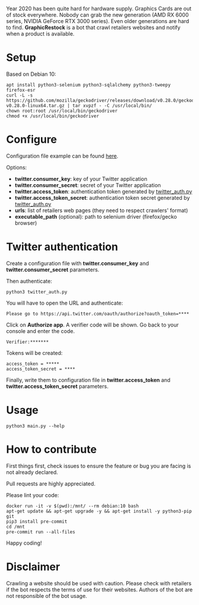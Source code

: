 Year 2020 has been quite hard for hardware supply. Graphics Cards are out of stock everywhere. Nobody can grab the
new generation (AMD RX 6000 series, NVIDIA GeForce RTX 3000 series). Even older generations are hard to find.
**GraphicRestock** is a bot that crawl retailers websites and notify when a product is available.

# Setup

Based on Debian 10:

```
apt install python3-selenium python3-sqlalchemy python3-tweepy firefox-esr
curl -L -s https://github.com/mozilla/geckodriver/releases/download/v0.28.0/geckodriver-v0.28.0-linux64.tar.gz | tar xvpzf - -C /usr/local/bin/
chown root:root /usr/local/bin/geckodriver
chmod +x /usr/local/bin/geckodriver
```

# Configure

Configuration file example can be found [here](config.json.example).

Options:
* **twitter.consumer_key**: key of your Twitter application
* **twitter.consumer_secret**: secret of your Twitter application
* **twitter.access_token**: authentication token generated by [twitter_auth.py](twitter_auth.py)
* **twitter.access_token_secret**: authentication token secret generated by [twitter_auth.py](twitter_auth.py)
* **urls**: list of retailers web pages (they need to respect crawlers' format)
* **executable_path** (optional): path to selenium driver (firefox/gecko browser)


# Twitter authentication

Create a configuration file with **twitter.consumer_key** and **twitter.consumer_secret** parameters.

Then authenticate:

```
python3 twitter_auth.py
```

You will have to open the URL and authenticate:

```
Please go to https://api.twitter.com/oauth/authorize?oauth_token=****

```
Click on **Authorize app**. A verifier code will be shown. Go back to your console and enter the code.

```
Verifier:*******
```

Tokens will be created:

```
access_token = *****
access_token_secret = ****
```

Finally, write them to configuration file in **twitter.access_token** and **twitter.access_token_secret** parameters.


# Usage

```
python3 main.py --help
```

# How to contribute

First things first, check issues to ensure the feature or bug you are facing is not already declared.

Pull requests are highly appreciated.

Please lint your code:

```
docker run -it -v $(pwd):/mnt/ --rm debian:10 bash
apt-get update && apt-get upgrade -y && apt-get install -y python3-pip git
pip3 install pre-commit
cd /mnt
pre-commit run --all-files
```

Happy coding!


# Disclaimer

Crawling a website should be used with caution. Please check with retailers if the bot respects the terms of use for
their websites. Authors of the bot are not responsible of the bot usage.
